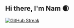 ## Hi there, I'm Nam 🌒 

[![GitHub Streak](https://streak-stats.demolab.com/?user=B2005848)](https://git.io/streak-stats)

